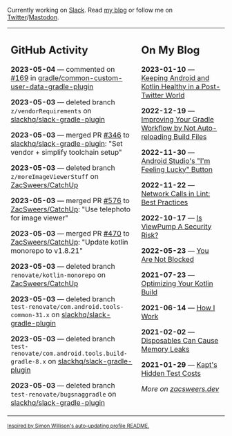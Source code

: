 Currently working on [Slack](https://slack.com/). Read [my blog](https://zacsweers.dev/) or follow me on [Twitter](https://twitter.com/ZacSweers)/[Mastodon](https://hachyderm.io/@ZacSweers).

<table><tr><td valign="top" width="60%">

## GitHub Activity
<!-- githubActivity starts -->
**2023-05-04** — commented on [#169](https://github.com/gradle/common-custom-user-data-gradle-plugin/pull/169#issuecomment-1535047421) in [gradle/common-custom-user-data-gradle-plugin](https://github.com/gradle/common-custom-user-data-gradle-plugin)

**2023-05-03** — deleted branch `z/vendorRequirements` on [slackhq/slack-gradle-plugin](https://github.com/slackhq/slack-gradle-plugin)

**2023-05-03** — merged PR [#346](https://github.com/slackhq/slack-gradle-plugin/pull/346) to [slackhq/slack-gradle-plugin](https://github.com/slackhq/slack-gradle-plugin): "Set vendor + simplify toolchain setup"

**2023-05-03** — deleted branch `z/moreImageViewerStuff` on [ZacSweers/CatchUp](https://github.com/ZacSweers/CatchUp)

**2023-05-03** — merged PR [#576](https://github.com/ZacSweers/CatchUp/pull/576) to [ZacSweers/CatchUp](https://github.com/ZacSweers/CatchUp): "Use telephoto for image viewer"

**2023-05-03** — merged PR [#470](https://github.com/ZacSweers/CatchUp/pull/470) to [ZacSweers/CatchUp](https://github.com/ZacSweers/CatchUp): "Update kotlin monorepo to v1.8.21"

**2023-05-03** — deleted branch `renovate/kotlin-monorepo` on [ZacSweers/CatchUp](https://github.com/ZacSweers/CatchUp)

**2023-05-03** — deleted branch `test-renovate/com.android.tools-common-31.x` on [slackhq/slack-gradle-plugin](https://github.com/slackhq/slack-gradle-plugin)

**2023-05-03** — deleted branch `test-renovate/com.android.tools.build-gradle-8.x` on [slackhq/slack-gradle-plugin](https://github.com/slackhq/slack-gradle-plugin)

**2023-05-03** — deleted branch `test-renovate/bugsnaggradle` on [slackhq/slack-gradle-plugin](https://github.com/slackhq/slack-gradle-plugin)
<!-- githubActivity ends -->
</td><td valign="top" width="40%">

## On My Blog
<!-- blog starts -->
**2023-01-10** — [Keeping Android and Kotlin Healthy in a Post-Twitter World](https://www.zacsweers.dev/keeping-android-healthy/)

**2022-12-19** — [Improving Your Gradle Workflow by Not Auto-reloading Build Files](https://www.zacsweers.dev/improving-your-workflow-by-not-auto-reloading-build-files/)

**2022-11-30** — [Android Studio's "I'm Feeling Lucky" Button](https://www.zacsweers.dev/android-studios-im-feeling-lucky-button/)

**2022-11-22** — [Network Calls in Lint: Best Practices](https://www.zacsweers.dev/network-calls-in-lint-best-practices/)

**2022-10-17** — [Is ViewPump A Security Risk?](https://www.zacsweers.dev/is-viewpump-a-security-risk/)

**2022-05-23** — [You Are Not Blocked](https://www.zacsweers.dev/you-are-not-blocked/)

**2021-07-23** — [Optimizing Your Kotlin Build](https://www.zacsweers.dev/optimizing-your-kotlin-build/)

**2021-06-14** — [How I Work](https://www.zacsweers.dev/how-i-work/)

**2021-02-02** — [Disposables Can Cause Memory Leaks](https://www.zacsweers.dev/disposables-can-cause-memory-leaks/)

**2021-01-29** — [Kapt's Hidden Test Costs](https://www.zacsweers.dev/kapts-hidden-test-costs/)
<!-- blog ends -->
_More on [zacsweers.dev](https://zacsweers.dev/)_
</td></tr></table>

<sub><a href="https://simonwillison.net/2020/Jul/10/self-updating-profile-readme/">Inspired by Simon Willison's auto-updating profile README.</a></sub>
